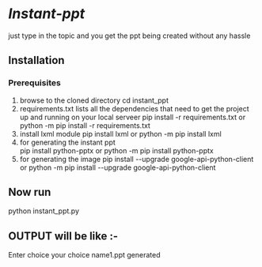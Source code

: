 # *Instant-ppt*

just type in the topic and you get the ppt being created without any hassle 

## Installation

### Prerequisites

1. browse to the cloned directory
 cd instant_ppt
2. requirements.txt lists all the dependencies that need to get the project up and running on your local serveer
  pip install -r requirements.txt
               or
  python -m pip install -r requirements.txt
3. install lxml module
  pip install lxml
         or
    python -m pip install lxml
4. for generating the instant ppt  
  pip install python-pptx
            or
  python -m pip install python-pptx
5. for generating the image
  pip install --upgrade google-api-python-client    
                or
 python -m pip install --upgrade google-api-python-client       

## Now run
 python instant_ppt.py

## OUTPUT will be like :-
Enter choice
your choice
name1.ppt generated   
